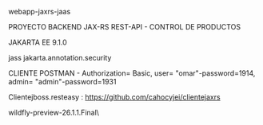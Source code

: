 webapp-jaxrs-jaas

PROYECTO BACKEND JAX-RS REST-API - CONTROL DE PRODUCTOS

JAKARTA EE 9.1.0

jass jakarta.annotation.security

CLIENTE POSTMAN - Authorization= Basic, user= "omar"-password=1914, admin= "admin"-password=1931

Clientejboss.resteasy  : https://github.com/cahocyjei/clientejaxrs

wildfly-preview-26.1.1.Final\ 


